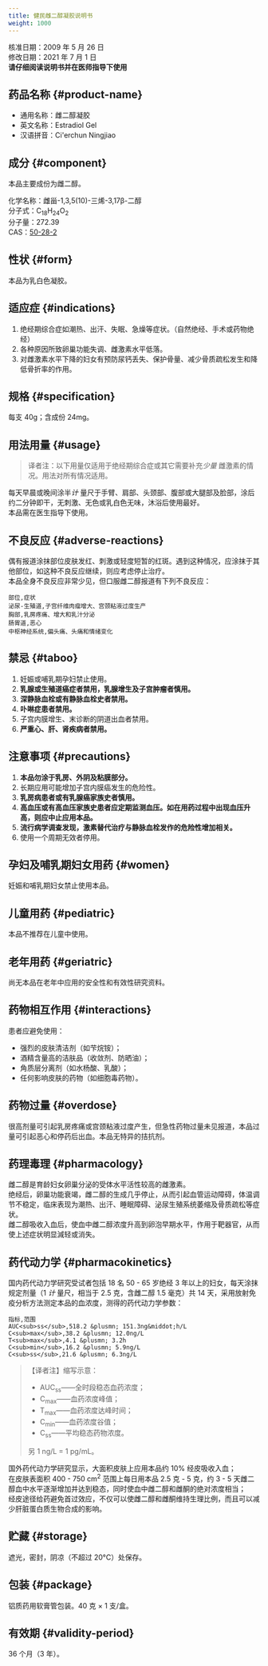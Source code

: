```yaml
---
title: 健民雌二醇凝胶说明书
weight: 1000
---
```


<section class="box">

核准日期：2009 年 5 月 26 日\
修改日期：2021 年 7 月 1 日\
**请仔细阅读说明书并在医师指导下使用**

</section>

## 药品名称 {#product-name}

- 通用名称：雌二醇凝胶
- 英文名称：Estradiol Gel
- 汉语拼音：Ci'erchun Ningjiao

## 成分 {#component}

本品主要成份为雌二醇。

化学名称：雌甾-1,3,5(10)-三烯-3,17&beta;-二醇\
分子式：C<sub>18</sub>H<sub>24</sub>O<sub>2</sub>\
分子量：272.39\
CAS：[50-28-2](https://webbook.nist.gov/cgi/cbook.cgi?ID=50-28-2)

## 性状 {#form}

本品为乳白色凝胶。

## 适应症 {#indications}

1. 绝经期综合症如潮热、出汗、失眠、急燥等症状。（自然绝经、手术或药物绝经）
1. 各种原因所致卵巢功能失调、雌激素水平低落。
1. 对雌激素水平下降的妇女有预防尿钙丢失、保护骨量、减少骨质疏松发生和降低骨折率的作用。

## 规格  {#specification}

每支 40g；含成份 24mg。

## 用法用量 {#usage}

> 译者注：以下用量仅适用于绝经期综合症或其它需要补充*少量* 雌激素的情况。用法对所有情况适用。

每天早晨或晚间涂半*计* 量尺于手臂、肩部、头颈部、腹部或大腿部及脸部，涂后约二分钟即干，无刺激、无色或乳白色无味，沐浴后使用最好。\
本品需在医生指导下使用。

## 不良反应 {#adverse-reactions}

偶有报道涂抹部位皮肤发红、刺激或轻度短暂的红斑。遇到这种情况，应涂抹于其他部位，如这种不良反应继续，则应考虑停止治疗。\
本品全身不良反应非常少见，但口服雌二醇报道有下列不良反应：

```csv
部位,症状
泌尿-生殖道,子宫纤维肉瘤增大、宫颈粘液过度生产
胸部,乳房疼痛、增大和乳汁分泌
肠胃道,恶心
中枢神经系统,偏头痛、头痛和情绪变化
```

## 禁忌 {#taboo}

1. 妊娠或哺乳期孕妇禁止使用。
1. **乳腺或生殖道癌症者禁用，乳腺增生及子宫肿瘤者慎用。**
1. **深静脉血栓或有静脉血栓史者禁用。**
1. **卟啉症患者禁用。**
1. 子宫内膜增生、末诊断的阴道出血者禁用。
1. **严重心、肝、肾疾病者禁用。**

## 注意事项 {#precautions}

1. **本品勿涂于乳房、外阴及粘膜部分。**
1. 长期应用可能增加子宫内膜癌发生的危险性。
1. **乳房病患者或有乳腺癌家族史者慎用。**
1. **高血压或有高血压家族史患者应定期监测血压。如在用药过程中出现血压升高，则应中止应用本品。**
1. **流行病学调查发现，激素替代治疗与静脉血栓发作的危险性增加相关。**
1. 使用一个周期无效者停用。

## 孕妇及哺乳期妇女用药 {#women}

妊娠和哺乳期妇女禁止使用本品。

## 儿童用药 {#pediatric}

本品不推荐在儿童中使用。

## 老年用药 {#geriatric}

尚无本品在老年中应用的安全性和有效性研究资料。

## 药物相互作用 {#interactions}

患者应避免使用：

- 强烈的皮肤清洁剂（如芐烷铵）；
- 酒精含量高的洁肤品（收敛剂、防晒油）；
- 角质层分离剂（如水杨酸、乳酸）；
- 任何影响皮肤的药物（如细胞毒药物）。

## 药物过量 {#overdose}

很高剂量可引起乳房疼痛或宫颈粘液过度产生，但急性药物过量未见报道，本品过量可引起恶心和停药后出血。本品无特异的拮抗剂。

## 药理毒理 {#pharmacology}

雌二醇是育龄妇女卵巢分泌的受体水平活性较高的雌激素。\
绝经后，卵巢功能衰竭，雌二醇的生成几乎停止，从而引起血管运动障碍，体温调节不稳定，临床表现为潮热、出汗、睡眠障碍、泌尿生殖系统萎缩及骨质疏松等症状。\
雌二醇吸收入血后，使血中雌二醇浓度升高到卵泡早期水平，作用于靶器官，从而使上述症状明显減轻或消失。

## 药代动力学 {#pharmacokinetics}

国内药代动力学研究受试者包括 18 名 50 - 65 岁绝经 3 年以上的妇女，每天涂抹规定剂量（1 *计* 量尺，相当于 2.5 克，含雌二醇 1.5 毫克）共 14 天，采用放射免疫分析方法测定本品的血浓度，测得的药代动力学参数：

```csv
指标,范围
AUC<sub>ss</sub>,518.2 &plusmn; 151.3ng&middot;h/L
C<sub>max</sub>,38.2 &plusmn; 12.0ng/L
T<sub>max</sub>,4.1 &plusmn; 3.2h
C<sub>min</sub>,16.2 &plusmn; 5.9ng/L
C<sub>ss</sub>,21.6 &plusmn; 6.3ng/L
```

> 【译者注】缩写示意：
>
> - AUC<sub>ss</sub>——全时段稳态血药浓度；
> - C<sub>max</sub>——血药浓度峰值；
> - T<sub>max</sub>——血药浓度达峰时间；
> - C<sub>min</sub>——血药浓度谷值；
> - C<sub>ss</sub>——平均稳态药物浓度。
>
> 另 1 ng/L = 1 pg/mL。

国外药代动力学研究显示，大面积皮肤上应用本品约 10% 经皮吸收入血；\
在皮肤表面积 400 - 750 cm<sup>2</sup> 范围上每日用本品 2.5 克 - 5 克，约 3 - 5 天雌二醇血中水平逐渐增加并达到稳态，同时使血中雌二醇和雌酮的绝对浓度相当；\
经皮途径给药避免首过效应，不仅可以使雌二醇和雌酮维持生理比例，而且可以减少肝脏蛋白质生物合成的影响。

## 贮藏 {#storage}

遮光，密封，阴凉（不超过 20&deg;C）处保存。

## 包装 {#package}

铝质药用软膏管包装。40 克 &times; 1 支/盒。

## 有效期 {#validity-period}

36 个月（3 年）。
